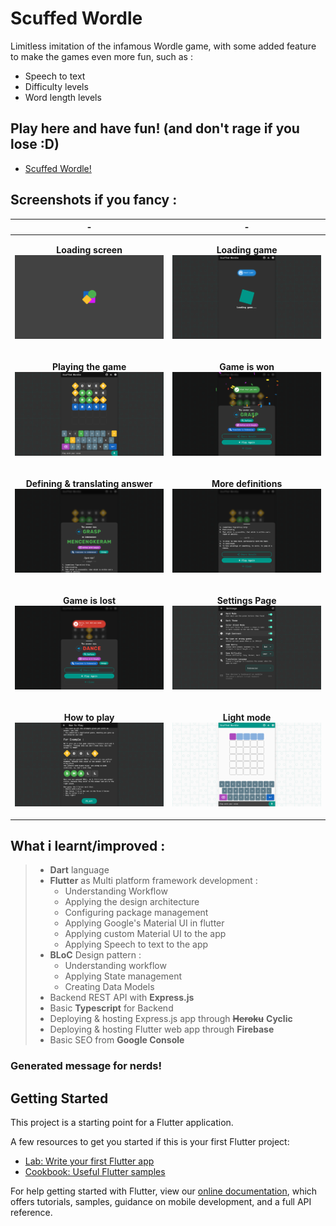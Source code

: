 # Scuffed Wordle
Limitless imitation of the infamous Wordle game, with some added feature to make the games even more fun, such as :
- Speech to text
- Difficulty levels
- Word length levels

## Play here and have fun! (and don't rage if you lose :D)
- [Scuffed Wordle!](https://scuffed-wordle.web.app/)

## Screenshots if you fancy :
| - | - |
| --- | --- |
| <p align="center"><b>Loading screen</b><br/><img src="https://raw.githubusercontent.com/arunstop/scuffed_wordle/v2/assets/screenshots/1.png" alt="Loading screen"></p> | <p align="center"><b>Loading game</b><br/><img src="https://raw.githubusercontent.com/arunstop/scuffed_wordle/v2/assets/screenshots/2.png" alt="Loading game"></p> |
| <p align="center"><b>Playing the game</b><br/><img src="https://raw.githubusercontent.com/arunstop/scuffed_wordle/v2/assets/screenshots/3.png" alt="Playing the game"></p> | <p align="center"><b>Game is won</b><br/><img src="https://raw.githubusercontent.com/arunstop/scuffed_wordle/v2/assets/screenshots/4.png" alt="Game is won"></p> |
| <p align="center"><b>Defining & translating answer</b><br/><img src="https://raw.githubusercontent.com/arunstop/scuffed_wordle/v2/assets/screenshots/5.png" alt="Defining & translating answer"></p> | <p align="center"><b>More definitions</b><br/><img src="https://raw.githubusercontent.com/arunstop/scuffed_wordle/v2/assets/screenshots/6.png" alt="More definitions"></p> |
| <p align="center"><b>Game is lost</b><br/><img src="https://raw.githubusercontent.com/arunstop/scuffed_wordle/v2/assets/screenshots/7.png" alt="Game is lost"></p> | <p align="center"><b>Settings Page</b><br/><img src="https://raw.githubusercontent.com/arunstop/scuffed_wordle/v2/assets/screenshots/8.png" alt="Settings Page"></p> |
| <p align="center"><b>How to play</b><br/><img src="https://raw.githubusercontent.com/arunstop/scuffed_wordle/v2/assets/screenshots/9.png" alt="How to play"></p> | <p align="center"><b>Light mode</b><br/><img src="https://raw.githubusercontent.com/arunstop/scuffed_wordle/v2/assets/screenshots/10.png" alt="Light mode"></p> |


## What i learnt/improved :
> - **Dart** language
> - **Flutter** as Multi platform framework development :
>   - Understanding Workflow
>   - Applying the design architecture
>   - Configuring package management
>   - Applying Google's Material UI in flutter
>   - Applying custom Material UI to the app
>   - Applying Speech to text to the app
> - **BLoC** Design pattern :
>   - Understanding workflow
>   - Applying State management
>   - Creating Data Models
> - Backend REST API with **Express.js**
> - Basic **Typescript** for Backend
> - Deploying & hosting Express.js app through ~~**Heroku**~~ **Cyclic**
> - Deploying & hosting Flutter web app through **Firebase**
> - Basic SEO from **Google Console**

### Generated message for nerds!

## Getting Started

This project is a starting point for a Flutter application.

A few resources to get you started if this is your first Flutter project:

- [Lab: Write your first Flutter app](https://flutter.dev/docs/get-started/codelab)
- [Cookbook: Useful Flutter samples](https://flutter.dev/docs/cookbook)

For help getting started with Flutter, view our
[online documentation](https://flutter.dev/docs), which offers tutorials,
samples, guidance on mobile development, and a full API reference.
